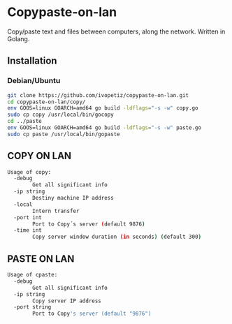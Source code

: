 # Copypaste-on-lan

Copy/paste text and files between computers, along the network. Written in Golang.

## Installation

### Debian/Ubuntu

```bash
git clone https://github.com/ivopetiz/copypaste-on-lan.git
cd copypaste-on-lan/copy/
env GOOS=linux GOARCH=amd64 go build -ldflags="-s -w" copy.go
sudo cp copy /usr/local/bin/gocopy
cd ../paste
env GOOS=linux GOARCH=amd64 go build -ldflags="-s -w" paste.go
sudo cp paste /usr/local/bin/gopaste
```

## COPY ON LAN

```bash
Usage of copy:
  -debug
    	Get all significant info
  -ip string
    	Destiny machine IP address
  -local
    	Intern transfer
  -port int
    	Port to Copy´s server (default 9876)
  -time int
    	Copy server window duration (in seconds) (default 300)
```

## PASTE ON LAN
```bash
Usage of cpaste:
  -debug
    	Get all significant info
  -ip string
    	Copy server IP address
  -port string
    	Port to Copy's server (default "9876")
```
